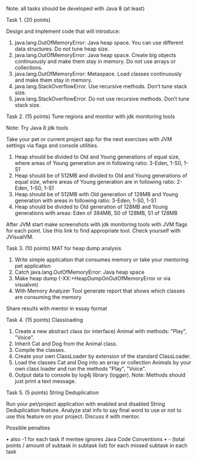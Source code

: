 Note: all tasks should be developed with Java 8 (at least)


Task 1. (20 points)

Design and implement code that will introduce:

1.	java.lang.OutOfMemoryError: Java heap space. You can use different data structures. Do not tune heap size.
2.	java.lang.OutOfMemoryError: Java heap space. Create big objects continuously and make them stay in memory. Do not use arrays or collections. 
3.	java.lang.OutOfMemoryError: Metaspace. Load classes continuously and make them stay in memory.
4.	java.lang.StackOverflowError. Use recursive methods. Don’t tune stack size.
5.	java.lang.StackOverflowError. Do not use recursive methods. Don’t tune stack size.


Task 2. (15 points) Tune regions and monitor with jdk monitoring tools

Note: Try Java 8 jdk tools

Take your pet or current project app for the next exercises with JVM settings via flags and console utilities.

1.	Heap should be divided to Old and Young generations of equal size, where areas of Young generation are in following ratio:  3-Eden, 1-S0, 1-S1
2.	Heap should be of 512MB and divided to Old and Young generations of equal size, where areas of Young generation are in following ratio:  2-Eden, 1-S0, 1-S1
3.	Heap should be of 512MB with Old generation of 128MB and Young generation with areas in following ratio:  3-Eden, 1-S0, 1-S1
4.	Heap should be divided to Old generation of 128MB and Young generations with areas:  Eden of 384MB, S0 of 128MB, S1 of 128MB

After JVM start make screenshots with jdk monitoring tools with JVM flags for each point.
Use this link to find appropriate tool. Check yourself with JVisualVM.


Task 3. (10 points) MAT for heap dump analysis

1.	Write simple application that consumes memory or take your mentoring pet application
2.	Catch java.lang.OutOfMemoryError: Java heap space
3.	Make heap dump (-XX:+HeapDumpOnOutOfMemoryError or via visualvm)
4.	With Memory Analyzer Tool generate report that shows which classes are consuming the memory

Share results with mentor in essay format

Task 4. (15 points) Classloading
1.	Create a new abstract class (or interface) Animal with methods: "Play", "Voice".
2.	Inherit Cat and Dog from the Animal class.
3.	Compile the classes.
4.	Create your own ClassLoader by extension of the standard ClassLoader.
5.	Load the classes Cat and Dog into an array or collection Animals by your own class loader and run the methods "Play", "Voice".
6.	Output data to console by log4j library (logger).
Note: Methods should just print a text message.

Task 5. (5 points) String Deduplication

Run your pet/project application with enabled and disabled String Deduplication feature.
Analyze stat info to say final word to use or not to use this feature on your project. Discuss it with mentor.


Possible penalties

•	also -1 for each task if mentee ignores Java Code Conventions
•	- (total points / amount of subtask in subtask list) for each missed subtask in each task








